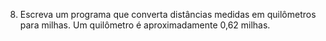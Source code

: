 8.	Escreva um programa que converta distâncias medidas em quilômetros para milhas. Um quilômetro é aproximadamente 0,62 milhas.